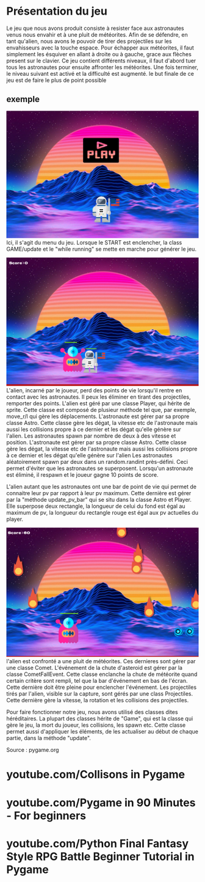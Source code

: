 # Présentation du jeu

Le jeu que nous avons produit consiste à resister face aux astronautes venus nous envahir et à une pluit de météorites. Afin de se défendre, en tant qu'alien, nous avons le pouvoir de tirer des projectiles sur les envahisseurs avec la touche espace. 
Pour échapper aux météorites, il faut simplement les ésquiver en allant à droite ou à gauche, grace aux flèches present sur le clavier.
Ce jeu contient différents niveaux, il faut d'abord tuer tous les astronautes pour ensuite affronter les météorites. Une fois terminer, le niveau suivant est activé et la difficulté est augmenté. le but finale de ce jeu est de faire le plus de point possible

## exemple
![Below sleeping surface](img/IMG_6404.JPG)
Ici, il s'agit du menu du jeu. Lorsque le START est enclencher, la class GAME/update et le "while running" se mette en marche pour générer le jeu.

![Below sleeping surface](img/IMG_6405.JPG)
L'alien, incarné par le joueur, perd des points de vie lorsqu'il rentre en contact avec les astronautes. Il peux les éliminer en tirant des projectiles, remporter des points.
L'alien est géré par une classe Player, qui hérite de sprite. Cette classe est composé de plusieur méthode tel que, par exemple, move_r/l qui gère les déplacements. 
L'astronaute est gérer par sa propre classe Astro. Cette classe gère les dégat, la vitesse etc de l'astronaute mais aussi les collisions propre à ce dernier et les dégat qu'elle génère sur l'alien.
Les astronautes spawn par nombre de deux à des vitesse et position. 
L'astronaute est gérer par sa propre classe Astro. Cette classe gère les dégat, la vitesse etc de l'astronaute mais aussi les collisions propre à ce dernier et les dégat qu'elle génère sur l'alien 
Les astronautes aléatoirement spawn par deux dans un random.randint près-défini. Ceci permet d'éviter que les astronautes se superposent. Lorsqu'un astronaute est éliminé, il respawn et le joueur gagne 10 points de score.

L'alien autant que les astronautes ont une bar de point de vie qui permet de connaitre leur pv par rapport à leur pv maximum. Cette dernière est gérer par la "méthode update_pv_bar" qui se situ dans la classe Astro et Player. Elle superpose deux rectangle, la longueur de celui du fond est égal au maximum de pv, la longueur du rectangle rouge est égal aux pv actuelles du player.

![Below sleeping surface](img/IMG_6406.JPG)
l'alien est confronté a une pluit de météorites. Ces dernieres sont gérer par une classe Comet. L'événement de la chute d'asteroid est gérer par la classe CometFallEvent. Cette classe enclanche la chute de météorite quand certain critère sont rempli, tel que la bar d'événement en bas de l'écran. Cette dernière doit être pleine pour enclencher l'événement.
Les projectiles tirés par l'alien, visible sur la capture, sont gérés par une class Projectiles. Cette dernière gère la vitesse, la rotation et les collisions des projectiles.

Pour faire fonctionner notre jeu, nous avons utilisé des classes dites héréditaires. La plupart des classes hérite de "Game", qui est la classe qui gère le jeu, la mort du joueur, les collisions, les spawn etc. Cette classe permet aussi d'appliquer les éléments, de les actualiser au début de chaque partie, dans la méthode "update".




Source : pygame.org
 #          youtube.com/Collisons in Pygame
 #          youtube.com/Pygame in 90 Minutes - For beginners
 #          youtube.com/Python Final Fantasy Style RPG Battle Beginner Tutorial in Pygame
